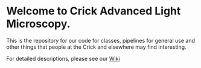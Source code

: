 # Welcome to Crick Advanced Light Microscopy.

This is the repository for our code for classes, pipelines for general use and other things that people at the Crick and elsewhere may find interesting.

For detailed descriptions, please see our [Wiki](https://github.com/FrancisCrickInstitute/CALM/wiki)
